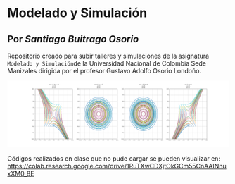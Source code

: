 # Modelado y Simulación

## Por _Santiago Buitrago Osorio_

Repositorio creado para subir talleres y simulaciones de la asignatura `Modelado y Simulación`de la Universidad Nacional de Colombia Sede Manizales dirigida por el profesor Gustavo Adolfo Osorio Londoño.

![ex](/Data/MyS.png)

Códigos realizados en clase que no pude cargar se pueden visualizar en: 
https://colab.research.google.com/drive/1RuTXwCDXjtOkGCm55CnAAINnuxXM0_8E
